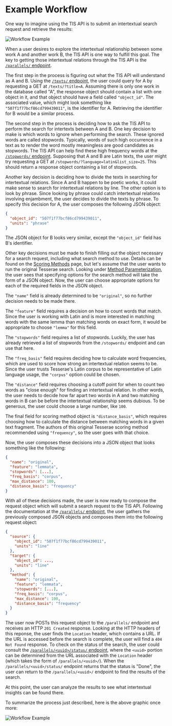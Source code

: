 # Example Workflow

One way to imagine using the TIS API is to submit an intertextual search request and retrieve the results:

![Workflow Example](../img/usecase.svg)

When a user desires to explore the intertextual relationship between some work A and another work B, the TIS API is one way to fulfill this goal.  The key to getting those intertextual relations through the TIS API is the [`/parallels/` endpoint](../endpoints/parallels.md).

The first step in the process is figuring out what the TIS API will understand as A and B.  Using the [`/texts/` endpoint](../endpoints/texts.md), the user could query for A by requesting a GET at `/texts/?title=A`.  Assuming there is only one work in the database called "A", the response object should contain a list with one object in it, and that object should have a field called `"object_id"`.  The associated value, which might look something like `"507f1f77bcf86cd799439011"`, is the identifier for A.  Retrieving the identifier for B would be a similar process.

The second step in the process is deciding how to ask the TIS API to perform the search for intertexts between A and B.  One key decision to make is which words to ignore when performing the search.  These ignored words are called stopwords.  Typically, words of such high occurrence in a text as to render the word mostly meaningless are good candidates as stopwords.  The TIS API can help find these high frequency words at the [`/stopwords/` endpoint](../endpoints/stopwords.md).  Supposing that A and B are Latin texts, the user might try requesting a GET at `/stopwords/?language=latin&list_size=25`.  This should return a response object containing a list of stopwords.

Another key decision is deciding how to divide the texts in searching for intertextual relations.  Since A and B happen to be poetic works, it could make sense to search for intertextual relations by line.  The other option is to look by phrase.  Since looking by phrase could catch intertextual relations involving enjambment, the user decides to divide the texts by phrase.  To specify this decision for A, the user composes the following JSON object:

```json
{
  "object_id": "507f1f77bcf86cd799439011",
  "units": "phrase"
}
```

The JSON object for B looks very similar, except the `"object_id"` field has B's identifier.

Other key decisions must be made to finish filling out the object necessary for a search request, including what search method to use.  Details can be found on the [Scoring Methods](../details/methods.md) page, but let's assume that the user wants to run the original Tesserae search.  Looking under [Method Parameterization](../details/methods.md#method-parameterization), the user sees that specifying options for the search method will take the form of a JSON object.  Now, the user can choose appropriate options for each of the required fields in the JSON object.

The `"name"` field is already determined to be `"original"`, so no further decision needs to be made there.

The `"feature"` field requires a decision on how to count words that match.  Since the user is working with Latin and is more interested in matching words with the same lemma than matching words on exact form, it would be appropriate to choose `"lemma"` for this field.

The `"stopwords"` field requires a list of stopwords.  Luckily, the user has already retrieved a list of stopwords from the `/stopwords/` endpoint and can use that here.

The `"freq_basis"` field requires deciding how to calculate word frequencies, which are used to score how strong an intertextual relation seems to be.  Since the user trusts Tesserae's Latin corpus to be representative of Latin language usage, the `"corpus"` option could be chosen.

The `"distance"` field requires choosing a cutoff point for when to count two words as "close enough" for finding an intertextual relation.  In other words, the user needs to decide how far apart two words in A and two matching words in B can be before the intertextual relationship seems dubious.  To be generous, the user could choose a large number, like `100`.

The final field for scoring method object is `"distance_basis"`, which requires choosing how to calculate the distance between matching words in a given text fragment.  The authors of this original Tesserae scoring method recommended using `"frequency"`, so the user goes with that choice.

Now, the user composes these decisions into a JSON object that looks something like the following:

```json
{
  "name": "original",
  "feature": "lemmata",
  "stopwords": [...],
  "freq_basis": "corpus",
  "max_distance": 100,
  "distance_basis": "frequency"
}
```

With all of these decisions made, the user is now ready to compose the request object which will submit a search request to the TIS API.  Following the documentation at the [`/parallels/` endpoint](../endpoints/parallels.md), the user gathers the previously composed JSON objects and composes them into the following request object:

```json
{
  "source": {
    "object_id": "507f1f77bcf86cd799439011",
    "units": "line"
  },
  "target": {
    "object_id": ...,
    "units": "line"
  },
  "method": {
    "name": "original",
    "feature": "lemmata",
    "stopwords": [...],
    "freq_basis": "corpus",
    "max_distance": 100,
    "distance_basis": "frequency"
  }
}
```

The user now POSTs this request object to the `/parallels/` endpoint and receives an HTTP `201 Created` response.  Looking at the HTTP headers of this reponse, the user finds the `Location` header, which contains a URL.  If the URL is accessed before the search is complete, the user will find a `404 Not Found` response.  To check on the status of the search, the user could consult the [`/parallels/<uuid>/status/` endpoint](../endpoints/parallels-uuid-status.md), where the `<uuid>` portion can be determined from the URL associated with the `Location` header (which takes the form of `/parallels/<uuid>/`).  When the `/parallels/<uuid>/status/` endpoint returns that the status is "Done", the user can return to the `/parallels/<uuid>/` endpoint to find the results of the search.

At this point, the user can analyze the results to see what intertextual insights can be found there.

To summarize the process just described, here is the above graphic once more:

![Workflow Example](../img/usecase.svg)
